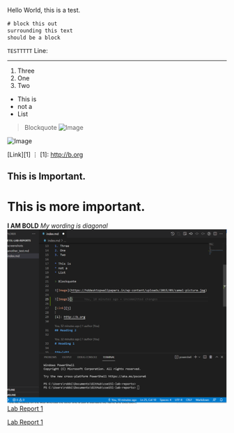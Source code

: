 Hello World, this is a test.
```
# block this out
surrounding this text 
should be a block
``` 
`TESTTTTT` 
Line:
***
1. Three
2. One
3. Two
* This is
* not a
* List
> Blockquote
![Image](https://hddesktopwallpapers.in/wp-content/uploads/2015/09/camel-picture.jpg)

![Image]()

[Link][1]
⋮
[1]: http://b.org
## This is Important.
# This is more important.
**I AM BOLD**
*My wording is diagonal*
![Image](./screenshots/sshot.PNG)
[Lab Report 1](lab-report-1-week2.html)

[Lab Report 1](https://robrodrig.github.io/cse15l-lab-reports/lab-report-1-week-2.html)